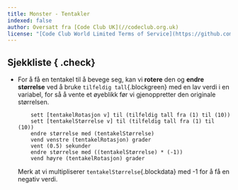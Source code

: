 ```yaml
---
title: Monster - Tentakler
indexed: false
author: Oversatt fra [Code Club UK](//codeclub.org.uk)
license: "[Code Club World Limited Terms of Service](https://github.com/CodeClub/scratch-curriculum/blob/master/LICENSE.md)"
---
```


## Sjekkliste { .check}

+ For å få en tentakel til å bevege seg, kan vi **rotere** den og
  **endre størrelse** ved å bruke `tilfeldig tall`{.blockgreen} med en
  lav verdi i en variabel, for så å vente et øyeblikk før vi
  gjenoppretter den originale størrelsen.

    ```blocks
        sett [tentakelRotasjon v] til (tilfeldig tall fra (1) til (10))
        sett [tentakelStørrelse v] til (tilfeldig tall fra (1) til (10))
        endre størrelse med (tentakelStørrelse)
        vend venstre (tentakelRotasjon) grader
        vent (0.5) sekunder
        endre størrelse med ((tentakelStørrelse) * (-1))
        vend høyre (tentakelRotasjon) grader
    ```

    Merk at vi multipliserer `tentakelStørrelse`{.blockdata} med -1
    for å få en negativ verdi.
